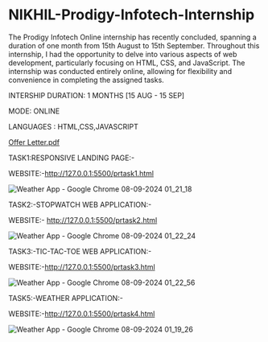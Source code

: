 # NIKHIL-Prodigy-Infotech-Internship
The Prodigy Infotech Online internship has recently concluded, spanning a duration of one month from 15th August to 15th September. Throughout this internship, I had the opportunity to delve into various aspects of web development, particularly focusing on HTML, CSS, and JavaScript. The internship was conducted entirely online, allowing for flexibility and convenience in completing the assigned tasks.

INTERSHIP DURATION: 1 MONTHS [15 AUG - 15 SEP]

MODE: ONLINE

LANGUAGES : HTML,CSS,JAVASCRIPT

[Offer Letter.pdf](https://github.com/user-attachments/files/16919946/Offer.Letter.pdf)

TASK1:RESPONSIVE LANDING PAGE:-

WEBSITE:-http://127.0.0.1:5500/prtask1.html

![Weather App - Google Chrome 08-09-2024 01_21_18](https://github.com/user-attachments/assets/f96e6831-eeb3-4d0c-842a-06ab82851ca4)

TASK2:-STOPWATCH WEB APPLICATION:-

WEBSITE:- http://127.0.0.1:5500/prtask2.html

![Weather App - Google Chrome 08-09-2024 01_22_24](https://github.com/user-attachments/assets/9af44642-7b12-413e-b115-05218e117765)

TASK3:-TIC-TAC-TOE WEB APPLICATION:-

WEBSITE:-http://127.0.0.1:5500/prtask3.html

![Weather App - Google Chrome 08-09-2024 01_22_56](https://github.com/user-attachments/assets/9decf859-2de9-4333-9c47-ab983b1042e6)

TASK5:-WEATHER APPLICATION:-

WEBSITE:-http://127.0.0.1:5500/prtask4.html

![Weather App - Google Chrome 08-09-2024 01_19_26](https://github.com/user-attachments/assets/972e55c0-0feb-46fd-8eff-fb6e14bbf6ee)





